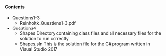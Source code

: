#### Contents 

* Questions1-3
  * Reinholtk_Questions1-3.pdf
* Questions4
  * Shapes   Directory containing class files and all necessary files for the solution to run correctly
  * Shapes.sln   This is the solution file for the C# program written in Visual Studio 2017  

